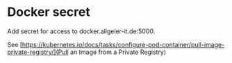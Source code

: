 # Docker secret

Add secret for access to docker.allgeier-it.de:5000.

See
[https://kubernetes.io/docs/tasks/configure-pod-container/pull-image-private-registry/](Pull
an Image from a Private Registry)

